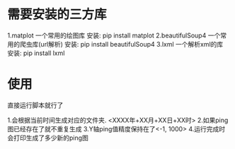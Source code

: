 # 需要安装的三方库
1.matplot
	一个常用的绘图库
	安装: pip install matplot
2.beautifulSoup4
	一个常用的爬虫库(url解析)
	安装: pip install beautifulSoup4
3.lxml
	一个解析xml的库
	安装: pip install lxml

# 使用
直接运行脚本就行了

1.会根据当前时间生成对应的文件夹. <XXXX年+XX月+XX日+XX时>
2.如果ping图已经存在了就不重复生成
3.Y轴ping值精度保持在了<-1, 1000>
4.运行完成时会打印生成了多少新的ping图